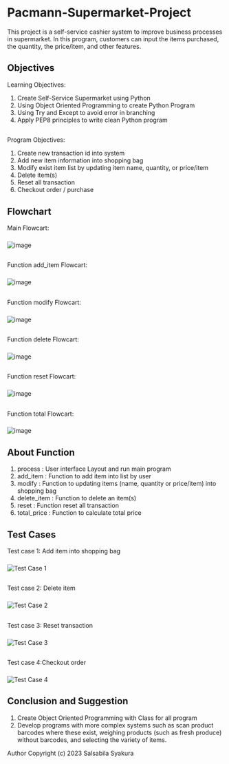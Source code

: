 # Pacmann-Supermarket-Project
This project is a self-service cashier system to improve business processes in supermarket. In this program, customers can input the items purchased, the quantity, the price/item, and other features.
## Objectives
 Learning Objectives:
  1. Create Self-Service Supermarket using Python
  2. Using Object Oriented Programming to create Python Program
  3. Using Try and Except to avoid error in branching
  4. Apply PEP8 principles to write clean Python program
##
 Program Objectives:
  1. Create new transaction id into system
  2. Add new item information into shopping bag
  3. Modify exist item list by updating item name, quantity, or price/item
  4. Delete item(s)
  5. Reset all transaction
  6. Checkout order / purchase
## Flowchart
Main Flowcart:
###
![image](https://user-images.githubusercontent.com/92718198/218318700-618fc76a-fa1a-4880-8ab7-ded3b75bcaba.png)
##
Function add_item Flowcart:
###
![image](https://user-images.githubusercontent.com/92718198/218318256-20ab8b32-842d-4524-920c-b8f47a4ccbc8.png)
##
Function modify Flowcart:
###
![image](https://user-images.githubusercontent.com/92718198/218318280-dd333025-03b3-421b-a4e6-a45ac05bb31f.png)
##
Function delete Flowcart:
###
![image](https://user-images.githubusercontent.com/92718198/218318342-3064856d-1086-481f-b1f7-38ad92268835.png)
##
Function reset Flowcart:
###
![image](https://user-images.githubusercontent.com/92718198/218317550-a19a9119-139b-44fd-827c-970927a720a7.png)
##
Function total Flowcart:
###
![image](https://user-images.githubusercontent.com/92718198/218318876-9bb8aeca-2484-4494-8fbb-f8c12685cd8f.png)
## About Function
1. process : User interface Layout and run main program
2. add_item : Function to add item into list by user
3. modify : Function to updating items (name, quantity or price/item) into shopping bag
4. delete_item : Function to delete an item(s)
5. reset : Function reset all transaction
6. total_price : Function to calculate total price
## Test Cases
Test case 1: Add item into shopping bag
###
![Test Case 1](https://user-images.githubusercontent.com/92718198/218321964-76e88ac6-4cb8-46f8-a213-a827af720852.png)
##
Test case 2: Delete item
###
![Test Case 2](https://user-images.githubusercontent.com/92718198/218322025-1de6b829-70a7-4088-8822-cc7567d3a605.png)
##
Test case 3: Reset transaction
###
![Test Case 3](https://user-images.githubusercontent.com/92718198/218322056-ce876f8a-92ee-4ac9-bbe2-e5f64e85b9ef.png)
##
Test case 4:Checkout order
###
![Test Case 4](https://user-images.githubusercontent.com/92718198/218322082-71091147-1840-4262-b82e-1b7202c338fa.png)
## Conclusion and Suggestion
 1. Create Object Oriented Programming with Class for all program
 2. Develop programs with more complex systems such as scan product barcodes where these exist, weighing products (such as fresh produce) without barcodes, and selecting the variety of items.

Author Copyright (c) 2023 Salsabila Syakura
